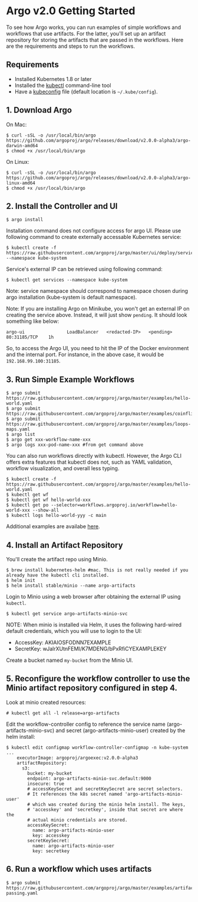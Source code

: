 # Argo v2.0 Getting Started

To see how Argo works, you can run examples of simple workflows and workflows that use artifacts. For the latter, you'll set up an artifact repository for storing the artifacts that are passed in the workflows. Here are the requirements and steps to run the workflows.

## Requirements
* Installed Kubernetes 1.8 or later
* Installed the [kubectl](https://kubernetes.io/docs/tasks/tools/install-kubectl/) command-line tool
* Have a [kubeconfig](https://kubernetes.io/docs/tasks/access-application-cluster/configure-access-multiple-clusters/) file (default location is `~/.kube/config`).

## 1. Download Argo

On Mac:
```
$ curl -sSL -o /usr/local/bin/argo https://github.com/argoproj/argo/releases/download/v2.0.0-alpha3/argo-darwin-amd64
$ chmod +x /usr/local/bin/argo
```
On Linux:
```
$ curl -sSL -o /usr/local/bin/argo https://github.com/argoproj/argo/releases/download/v2.0.0-alpha3/argo-linux-amd64
$ chmod +x /usr/local/bin/argo
```

## 2. Install the Controller and UI
```
$ argo install
```
Installation command does not configure access for argo UI. Please use following command to create externally accessable Kubernetes service:

```
$ kubectl create -f https://raw.githubusercontent.com/argoproj/argo/master/ui/deploy/service.yaml --namespace kube-system
```

Service's external IP can be retrieved using following command:

```
$ kubectl get services --namespace kube-system
```

Note: service namespace should correspond to namespace chosen during argo installation (kube-system is default namespace).

Note: If you are installing Argo on Minikube, you won't get an external IP on creating the service above. Instead, it will just show `pending`. It should look something like below:
```
argo-ui                LoadBalancer   <redacted-IP>   <pending>     80:31185/TCP    1h
```

So, to access the Argo UI, you need to hit the IP of the Docker environment and the internal port. For instance, in the above case, it would be `192.168.99.100:31185`.


## 3. Run Simple Example Workflows
```
$ argo submit https://raw.githubusercontent.com/argoproj/argo/master/examples/hello-world.yaml
$ argo submit https://raw.githubusercontent.com/argoproj/argo/master/examples/coinflip.yaml
$ argo submit https://raw.githubusercontent.com/argoproj/argo/master/examples/loops-maps.yaml
$ argo list
$ argo get xxx-workflow-name-xxx
$ argo logs xxx-pod-name-xxx #from get command above
```

You can also run workflows directly with kubectl. However, the Argo CLI offers extra features that kubectl does not, such as YAML validation, workflow visualization, and overall less typing.
```
$ kubectl create -f https://raw.githubusercontent.com/argoproj/argo/master/examples/hello-world.yaml
$ kubectl get wf
$ kubectl get wf hello-world-xxx
$ kubectl get po --selector=workflows.argoproj.io/workflow=hello-world-xxx --show-all
$ kubectl logs hello-world-yyy -c main
```

Additional examples are availabe [here](https://github.com/argoproj/argo/blob/master/examples/README.md).

## 4. Install an Artifact Repository

You'll create the artifact repo using Minio.
```
$ brew install kubernetes-helm #mac. This is not really needed if you already have the kubectl cli installed.
$ helm init
$ helm install stable/minio --name argo-artifacts
```

Login to Minio using a web browser after obtaining the external IP using `kubectl`.
```
$ kubectl get service argo-artifacts-minio-svc
```

NOTE: When minio is installed via Helm, it uses the following hard-wired default credentials,
which you will use to login to the UI:
* AccessKey: AKIAIOSFODNN7EXAMPLE
* SecretKey: wJalrXUtnFEMI/K7MDENG/bPxRfiCYEXAMPLEKEY

Create a bucket named `my-bucket` from the Minio UI.

## 5. Reconfigure the workflow controller to use the Minio artifact repository configured in step 4.
Look at minio created resources:
```
# kubectl get all -l release=argo-artifacts
```
Edit the workflow-controller config to reference the service name (argo-artifacts-minio-svc) and secret (argo-artifacts-minio-user) created by the helm install:
```
$ kubectl edit configmap workflow-controller-configmap -n kube-system
...
    executorImage: argoproj/argoexec:v2.0.0-alpha3
    artifactRepository:
      s3:
        bucket: my-bucket
        endpoint: argo-artifacts-minio-svc.default:9000
        insecure: true
        # accessKeySecret and secretKeySecret are secret selectors.
        # It references the k8s secret named 'argo-artifacts-minio-user'
        # which was created during the minio helm install. The keys,
        # 'accesskey' and 'secretkey', inside that secret are where the
        # actual minio credentials are stored.
        accessKeySecret:
          name: argo-artifacts-minio-user
          key: accesskey
        secretKeySecret:
          name: argo-artifacts-minio-user
          key: secretkey
```

## 6. Run a workflow which uses artifacts
```
$ argo submit https://raw.githubusercontent.com/argoproj/argo/master/examples/artifact-passing.yaml
```
